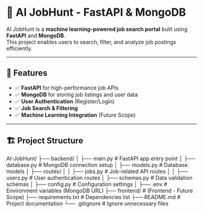 # 🚀 AI JobHunt - FastAPI & MongoDB

AI JobHunt is a **machine learning-powered job search portal** built using **FastAPI** and **MongoDB**.  
This project enables users to search, filter, and analyze job postings efficiently.

---

## 📌 Features
- ✅ **FastAPI** for high-performance job APIs  
- ✅ **MongoDB** for storing job listings and user data  
- ✅ **User Authentication** (Register/Login)  
- ✅ **Job Search & Filtering**  
- ✅ **Machine Learning Integration** (Future Scope)  

---

## 🏗️ Project Structure
AI-JobHunt/ ├── backend/ │ ├── main.py # FastAPI app entry point │ ├── database.py # MongoDB connection setup │ ├── models.py # Database models │ ├── routes/ │ │ ├── jobs.py # Job-related API routes │ │ ├── users.py # User authentication routes │ ├── schemas.py # Data validation schemas │ ├── config.py # Configuration settings │ ├── .env # Environment variables (MongoDB URL) ├── frontend/ # (Frontend - Future Scope) ├── requirements.txt # Dependencies list ├── README.md # Project documentation └── .gitignore # Ignore unnecessary files
